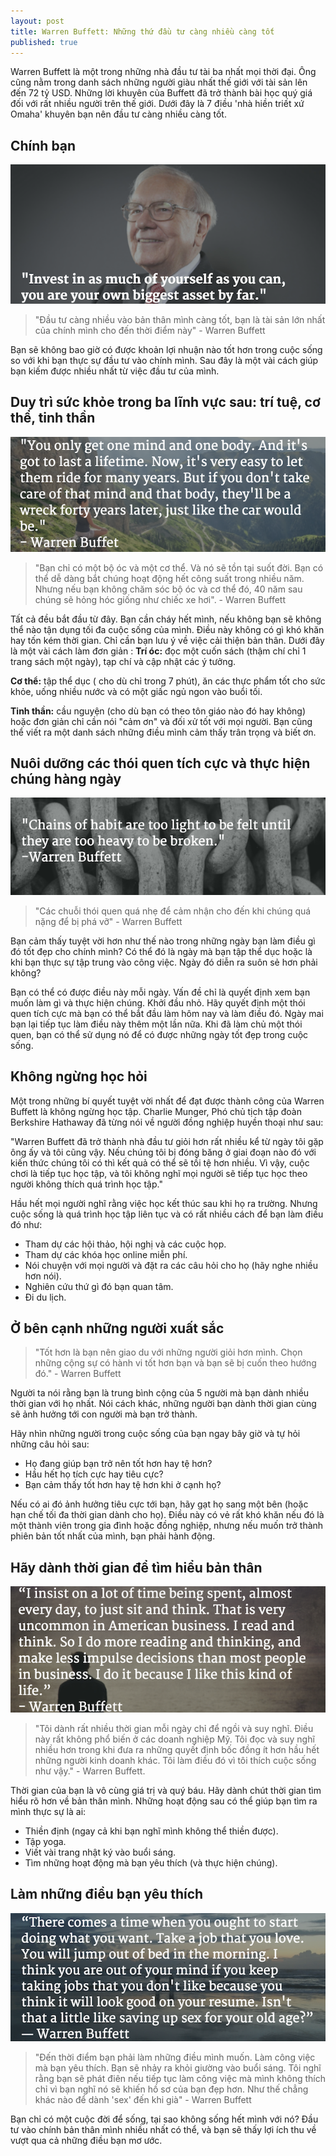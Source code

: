```yaml
---
layout: post
title: Warren Buffett: Những thứ đầu tư càng nhiều càng tốt
published: true
---
```


Warren Buffett là một trong những nhà đầu tư tài ba nhất mọi thời đại. Ông cũng nằm trong danh sách những người giàu nhất thế giới với tài sản lên đến 72 tỷ USD. Những lời khuyên của Buffett đã trở thành bài học quý giá đối với rất nhiều người trên thế giới.
Dưới đây là 7 điều 'nhà hiền triết xứ Omaha' khuyên bạn nên đầu tư càng nhiều càng tốt.

## Chính bạn
![](https://raw.githubusercontent.com/tranduchieu/tranduchieu.github.io/master/images/c70warren-buffett-1.png)
> "Đầu tư càng nhiều vào bản thân mình càng tốt, bạn là tài sản lớn nhất của chính mình cho đến thời điểm này" - Warren Buffett

Bạn sẽ không bao giờ có được khoản lợi nhuận nào tốt hơn trong cuộc sống so với khi bạn thực sự đầu tư vào chính mình. Sau đây là một vài cách giúp bạn kiếm được nhiều nhất từ việc đầu tư của mình.

## Duy trì sức khỏe trong ba lĩnh vực sau: trí tuệ, cơ thể, tinh thần
![](https://raw.githubusercontent.com/tranduchieu/tranduchieu.github.io/master/images/a8bwarren-buffett2.png)
> "Bạn chỉ có một bộ óc và một cơ thể. Và nó sẽ tồn tại suốt đời. Bạn có thể dễ dàng bắt chúng hoạt động hết công suất trong nhiều năm. Nhưng nếu bạn không chăm sóc bộ óc và cơ thể đó, 40 năm sau chúng sẽ hỏng hóc giống như chiếc xe hơi". - Warren Buffett

Tất cả đều bắt đầu từ đây. Bạn cần cháy hết mình, nếu không bạn sẽ không thể nào tận dụng tối đa cuộc sống của mình.
Điều này không có gì khó khăn hay tốn kém thời gian. Chỉ cần bạn lưu ý về việc cải thiện bản thân. Dưới đây là một vài cách làm đơn giản
:
**Trí óc:** đọc một cuốn sách (thậm chí chỉ 1 trang sách một ngày), tạp chí và cập nhật các ý tưởng.

**Cơ thể:** tập thể dục ( cho dù chỉ trong 7 phút), ăn các thực phẩm tốt cho sức khỏe, uống nhiều nước và có một giấc ngủ ngon vào buổi tối.

**Tinh thần:** cầu nguyện (cho dù bạn có theo tôn giáo nào đó hay không) hoặc đơn giản chỉ cần nói "cảm ơn" và đối xử tốt với mọi người. Bạn cũng thể viết ra một danh sách những điều mình cảm thấy trân trọng và biết ơn.

## Nuôi dưỡng các thói quen tích cực và thực hiện chúng hàng ngày
![](https://raw.githubusercontent.com/tranduchieu/tranduchieu.github.io/master/images/ed8warren-buffett3.png)
> "Các chuỗi thói quen quá nhẹ để cảm nhận cho đến khi chúng quá nặng để bị phá vỡ" - Warren Buffett

Bạn cảm thấy tuyệt vời hơn như thế nào trong những ngày bạn làm điều gì đó tốt đẹp cho chính mình? Có thể đó là ngày mà bạn tập thể dục hoặc là khi bạn thực sự tập trung vào công việc. Ngày đó diễn ra suôn sẻ hơn phải không?

Bạn có thể có được điều này mỗi ngày. Vấn đề chỉ là quyết định xem bạn muốn làm gì và thực hiện chúng.
Khởi đầu nhỏ. Hãy quyết định một thói quen tích cực mà bạn có thể bắt đầu làm hôm nay và làm điều đó. Ngày mai bạn lại tiếp tục làm điều này thêm một lần nữa. Khi đã làm chủ một thói quen, bạn có thể sử dụng nó để có được những ngày tốt đẹp trong cuộc sống.

## Không ngừng học hỏi
Một trong những bí quyết tuyệt vời nhất để đạt được thành công của Warren Buffett là không ngừng học tập. Charlie Munger, Phó chủ tịch tập đoàn Berkshire Hathaway đã từng nói về người đồng nghiệp huyền thoại như sau:

"Warren Buffett đã trở thành nhà đầu tư giỏi hơn rất nhiều kể từ ngày tôi gặp ông ấy và tôi cũng vậy. Nếu chúng tôi bị đóng băng ở giai đoạn nào đó với kiến thức chúng tôi có thì kết quả có thể sẽ tồi tệ hơn nhiều. Vì vậy, cuộc chơi là tiếp tục học tập, và tôi không nghĩ mọi người sẽ tiếp tục học theo người không thích quá trình học tập."

Hầu hết mọi người nghĩ rằng việc học kết thúc sau khi họ ra trường. Nhưng cuộc sống là quá trình học tập liên tục và có rất nhiều cách để bạn làm điều đó như:

- Tham dự các hội thảo, hội nghị và các cuộc họp.
- Tham dự các khóa học online miễn phí.
- Nói chuyện với mọi người và đặt ra các câu hỏi cho họ (hãy nghe nhiều hơn nói).
- Nghiên cứu thứ gì đó bạn quan tâm.
- Đi du lịch.

## Ở bên cạnh những người xuất sắc

> "Tốt hơn là bạn nên giao du với những người giỏi hơn mình. Chọn những cộng sự có hành vi tốt hơn bạn và bạn sẽ bị cuốn theo hướng đó." - Warren Buffett

Người ta nói rằng bạn là trung bình cộng của 5 người mà bạn dành nhiều thời gian với họ nhất. Nói cách khác, những người bạn dành thời gian cùng sẽ ảnh hưởng tới con người mà bạn trở thành.

Hãy nhìn những người trong cuộc sống của bạn ngay bây giờ và tự hỏi những câu hỏi sau:

- Họ đang giúp bạn trở nên tốt hơn hay tệ hơn?
- Hầu hết họ tích cực hay tiêu cực?
- Bạn cảm thấy tốt hơn hay tệ hơn khi ở cạnh họ?

Nếu có ai đó ảnh hưởng tiêu cực tới bạn, hãy gạt họ sang một bên (hoặc hạn chế tối đa thời gian dành cho họ). Điều này có vẻ rất khó khăn nếu đó là một thành viên trong gia đình hoặc đồng nghiệp, nhưng nếu muốn trở thành phiên bản tốt nhất của mình, bạn phải hành động.

## Hãy dành thời gian để tìm hiểu bản thân
![](https://raw.githubusercontent.com/tranduchieu/tranduchieu.github.io/master/images/235warren-buffett5.png)
> "Tôi dành rất nhiều thời gian mỗi ngày chỉ để ngồi và suy nghĩ. Điều này rất không phổ biến ở các doanh nghiệp Mỹ. Tôi đọc và suy nghĩ nhiều hơn trong khi đưa ra những quyết định bốc đồng ít hơn hầu hết những người kinh doanh khác. Tôi làm điều đó vì tôi thích cuộc sống như vậy." - Warren Buffett.

Thời gian của bạn là vô cùng giá trị và quý báu. Hãy dành chút thời gian tìm hiểu rõ hơn về bản thân mình. Những hoạt động sau có thể giúp bạn tìm ra mình thực sự là ai:

- Thiền định (ngay cả khi bạn nghĩ mình không thể thiền được).
- Tập yoga.
- Viết vài trang nhật ký vào buổi sáng.
- Tìm những hoạt động mà bạn yêu thích (và thực hiện chúng).

## Làm những điều bạn yêu thích
![](https://raw.githubusercontent.com/tranduchieu/tranduchieu.github.io/master/images/8eawarren-buffett6.png)
> "Đến thời điểm bạn phải làm những điều mình muốn. Làm công việc mà bạn yêu thích. Bạn sẽ nhảy ra khỏi giường vào buổi sáng. Tôi nghĩ rằng bạn sẽ phát điên nếu tiếp tục làm công việc mà mình không thích chỉ vì bạn nghĩ nó sẽ khiến hồ sơ của bạn đẹp hơn. Như thế chẳng khác nào để dành 'sex' đến khi già" - Warren Buffett

Bạn chỉ có một cuộc đời để sống, tại sao không sống hết mình với nó?
Đầu tư vào chính bản thân mình nhiều nhất có thể, và bạn sẽ thấy lợi ích thu về vượt qua cả những điều bạn mơ ước.
